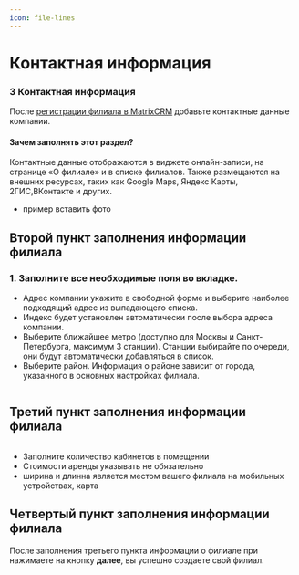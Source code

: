 ```yaml
---
icon: file-lines
---
```


# Контактная информация

### 3 Контактная информация <a href="#h-3-kontaktnaya-informaciya" id="h-3-kontaktnaya-informaciya"></a>

После [регистрации филиала в MatrixCRM](../../../nastroiki/nastroiki-matrixcrm/pervonachalnye-nastroiki-kompanii/registraciya-filiala-v-matrixcrm.md) добавьте контактные данные компании.

#### Зачем заполнять этот раздел? <a href="#zachem-zapolnyat-etot-razdel" id="zachem-zapolnyat-etot-razdel"></a>

Контактные данные отображаются в виджете онлайн-записи, на странице «О филиале» и в списке филиалов. Также размещаются на внешних ресурсах, таких как Google Maps, Яндекс Карты, 2ГИС,ВКонтакте и других.

* пример вставить фото

## Второй пункт заполнения информации филиала <a href="#vtoroi-punkt-zapolneniya-informacii-filiala" id="vtoroi-punkt-zapolneniya-informacii-filiala"></a>

### 1. Заполните все необходимые поля во вкладке. <a href="#h-1-zapolnite-vse-neobkhodimye-polya-vo-vkladke" id="h-1-zapolnite-vse-neobkhodimye-polya-vo-vkladke"></a>

* Адрес компании укажите в свободной форме и выберите наиболее подходящий адрес из выпадающего списка.
* Индекс будет установлен автоматически после выбора адреса компании.
* Выберите ближайшее метро (доступно для Москвы и Санкт-Петербурга, максимум 3 станции). Станции выбирайте по очереди, они будут автоматически добавляться в список.
* Выберите район. Информация о районе зависит от города, указанного в основных настройках филиала.

<figure><img src="https://95.163.228.26/vgaa3h8xyn8.jpg" alt=""><figcaption></figcaption></figure>

## Третий пункт заполнения информации филиала <a href="#tretii-punkt-zapolneniya-informacii-filiala" id="tretii-punkt-zapolneniya-informacii-filiala"></a>

<figure><img src="https://95.163.228.26/a7j0uybqsfy.jpg" alt=""><figcaption></figcaption></figure>

* Заполните количество кабинетов в помещении
* Стоимости аренды указывать не обязательно
* ширина и длинна является местом вашего филиала на мобильных устройствах, карта

## Четвертый пункт заполнения информации филиала <a href="#chetvertyi-punkt-zapolneniya-informacii-filiala" id="chetvertyi-punkt-zapolneniya-informacii-filiala"></a>

После заполнения третьего пункта информации о филиале при нажимаете на кнопку **далее**, вы успешно создаете свой филиал.
